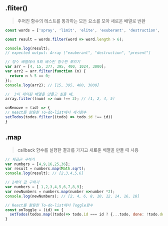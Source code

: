 ## .fliter()
> 주어진 함수의 테스트를 통과하는 모든 요소를 모아 새로운 배열로 반환

```js
const words = ['spray', 'limit', 'elite', 'exuberant', 'destruction', 'present'];

const result = words.filter(word => word.length > 6);

console.log(result);
// expected output: Array ["exuberant", "destruction", "present"]
```
```js
// 정수 배열에서 5의 배수인 정수만 모으기
var arr = [4, 15, 377, 395, 400, 1024, 3000];
var arr2 = arr.filter(function (n) {
  return n % 5 == 0;
});
console.log(arr2); // [15, 395, 400, 3000]
```

```js
//  3이 제외된 배열을 만들고 싶을 때,
array.filter((num) => num !== 3); // [1, 2, 4, 5]
```

```js
onRemove = (id) => {
// React를 활용한 To-do-list에서 제거함수
setTodos(todos.filter((todo) => todo.id !== id))
}
```

## .map
> callback 함수를 실행한 결과를 가지고 새로운 배열을 만들 때 사용

```js
// 제곱근 구하기
var numbers = [4,9,16,25,36];
var result = numbers.map(Math.sqrt);
console.log(result); // [2,3,4,5,6]
```
```js
// 2배의 값 구하기
var numbers = [ 1,2,3,4,5,6,7,8,9];
var newNumbers = numbers.map(number =>number *2);
console.log(newNumbers); // [2, 4, 6, 8, 10, 12, 14, 16, 18]
```
```js
// React를 활용한 To-do-list에서 Toggle함수
const onToggle = (id) => {
  setTodos(todos.map((todo)=> todo.id === id ? {...todo, done: !todo.done} : todo)
}
```

